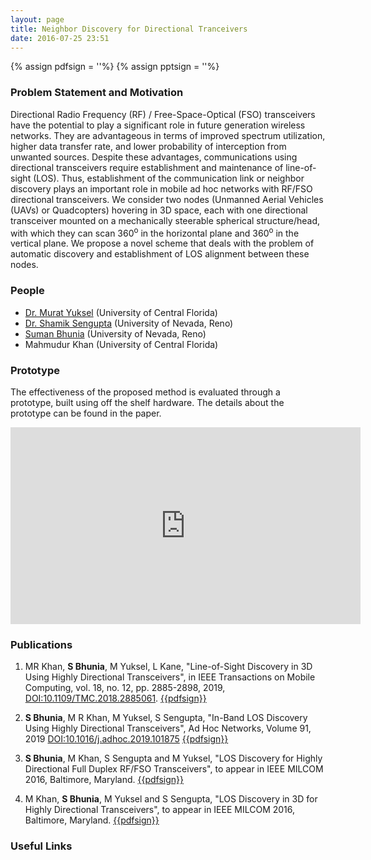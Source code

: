 ```yaml
---
layout: page
title: Neighbor Discovery for Directional Tranceivers
date: 2016-07-25 23:51
---
```

{% assign pdfsign = '<i class="fa fa-file-pdf-o"></i>'%}
{% assign pptsign = '<i class="fa fa-file-powerpoint-o"></i>'%}



### Problem Statement and Motivation
Directional  Radio  Frequency  (RF)  /  Free-Space-Optical (FSO) transceivers have the potential to play a significant role  in  future  generation  wireless  networks.  They  are  advantageous  in  terms  of  improved  spectrum  utilization,  higher  data transfer  rate,  and  lower  probability  of  interception  from  unwanted sources. Despite these advantages, communications using directional  transceivers  require  establishment  and  maintenance of line-of-sight (LOS). Thus, establishment of the communication link or neighbor discovery plays an important role in mobile ad hoc networks with RF/FSO directional transceivers. We consider two  nodes  (Unmanned  Aerial  Vehicles  (UAVs)  or  Quadcopters) hovering   in   3D   space,   each   with   one   directional   transceiver mounted  on  a  mechanically  steerable  spherical  structure/head,
with which they can scan 360<sup>o</sup> in the horizontal plane and 360<sup>o</sup> in  the  vertical  plane.  We  propose  a  novel  scheme  that  deals with  the  problem  of  automatic  discovery  and  establishment  of LOS  alignment  between  these  nodes.


### People
- [Dr. Murat Yuksel](https://www.cse.unr.edu/~yuksem/) (University of Central Florida)
- [Dr. Shamik Sengupta](https://www.cse.unr.edu/~shamik/) (University of Nevada, Reno)
- [Suman Bhunia](http://www.sbhunia.me) (University of Nevada, Reno)
- Mahmudur Khan (University of Central Florida)


### Prototype
The effectiveness of the proposed method is evaluated through a prototype, built using off the shelf hardware. The details about the prototype can be found in the paper.

<div class="row">
  <div class="col-md-6">
  <iframe width="560" height="315" src="https://www.youtube.com/embed/ltJTNQf8FgI" frameborder="0" allowfullscreen></iframe>
  </div>
</div>



### Publications
1. MR Khan, **S Bhunia**, M Yuksel, L Kane, "Line-of-Sight Discovery in 3D Using Highly Directional Transceivers",  in IEEE Transactions on Mobile Computing, vol. 18, no. 12, pp. 2885-2898, 2019, [DOI:10.1109/TMC.2018.2885061](https://doi.org/10.1109/TMC.2018.2885061). [{{pdfsign}}](/publications/manuscripts/tmc19.pdf)

1. **S Bhunia**, M R Khan, M Yuksel, S Sengupta, "In-Band LOS Discovery Using Highly Directional Transceivers", Ad Hoc Networks,
Volume 91, 2019 [DOI:10.1016/j.adhoc.2019.101875](https://doi.org/10.1016/j.adhoc.2019.101875) [{{pdfsign}}](/publications/manuscripts/adhoc19.pdf)

1. **S Bhunia**, M Khan, S Sengupta and M Yuksel, "LOS Discovery for Highly Directional Full Duplex RF/FSO Transceivers", to appear in IEEE MILCOM 2016, Baltimore, Maryland. [{{pdfsign}}](/publications/manuscripts/milcom_16_2d.pdf)

1. M Khan, **S Bhunia**, M Yuksel and S Sengupta, "LOS Discovery in 3D for Highly Directional Transceivers", to appear in IEEE MILCOM 2016, Baltimore, Maryland. [{{pdfsign}}](/publications/manuscripts/milcom_16_3d.pdf)

### Useful Links
